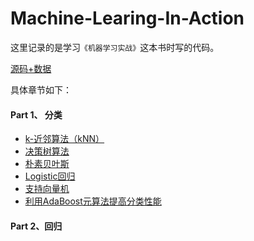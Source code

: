 # Machine-Learing-In-Action
这里记录的是学习`《机器学习实战》`这本书时写的代码。

[源码+数据](http://www.ituring.com.cn/book/download/0019ab9d-0fda-4c17-941b-afe639fcccac)

具体章节如下：
#### Part 1、 分类
- [k-近邻算法（kNN）](https://github.com/plantree/Machine-Learing-In-Action/blob/master/chapter1/%E6%9C%BA%E5%99%A8%E5%AD%A6%E4%B9%A0%E5%AE%9E%E6%88%98-k%E8%BF%91%E9%82%BB%E7%AE%97%E6%B3%95.ipynb)
- [决策树算法](https://github.com/plantree/Machine-Learing-In-Action/blob/master/chapter2/%E6%9C%BA%E5%99%A8%E5%AD%A6%E4%B9%A0%E5%AE%9E%E6%88%98-%E5%86%B3%E7%AD%96%E6%A0%91.ipynb)
- [朴素贝叶斯](https://github.com/plantree/Machine-Learing-In-Action/blob/master/chapter3/%E6%9C%BA%E5%99%A8%E5%AD%A6%E4%B9%A0%E5%AE%9E%E6%88%98-%E5%9F%BA%E4%BA%8E%E6%A6%82%E7%8E%87%E8%AE%BA%E7%9A%84%E5%88%86%E7%B1%BB%E6%96%B9%E6%B3%95%EF%BC%9A%E6%9C%B4%E7%B4%A0%E8%B4%9D%E5%8F%B6%E6%96%AF.ipynb)
- [Logistic回归](https://github.com/plantree/Machine-Learing-In-Action/blob/master/chapter4/%E6%9C%BA%E5%99%A8%E5%AD%A6%E4%B9%A0%E5%AE%9E%E6%88%98-Logistic%E5%9B%9E%E5%BD%92.ipynb)
- [支持向量机](https://github.com/plantree/Machine-Learing-In-Action/blob/master/chapter5/%E6%9C%BA%E5%99%A8%E5%AD%A6%E4%B9%A0%E5%AE%9E%E6%88%98-%E6%94%AF%E6%8C%81%E5%90%91%E9%87%8F%E6%9C%BA.ipynb)
- [利用AdaBoost元算法提高分类性能](https://github.com/plantree/Machine-Learing-In-Action/blob/master/chapter6/%E6%9C%BA%E5%99%A8%E5%AD%A6%E4%B9%A0%E5%AE%9E%E6%88%98-%E5%88%A9%E7%94%A8AdaBoost%E5%85%83%E7%AE%97%E6%B3%95%E6%8F%90%E9%AB%98%E5%88%86%E7%B1%BB%E6%80%A7%E8%83%BD.ipynb)


####  Part 2、回归

